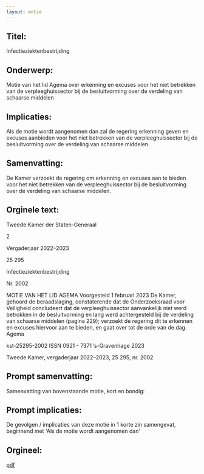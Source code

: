 ```yaml
---
layout: motie
---
```

## Titel:
Infectieziektenbestrijding
## Onderwerp:
Motie van het lid Agema over erkenning en excuses voor het niet betrekken van de verpleeghuissector bij de besluitvorming over de verdeling van schaarse middelen
## Implicaties:

Als de motie wordt aangenomen dan zal de regering erkenning geven en excuses aanbieden voor het niet betrekken van de verpleeghuissector bij de besluitvorming over de verdeling van schaarse middelen.
## Samenvatting:

De Kamer verzoekt de regering om erkenning en excuses aan te bieden voor het niet betrekken van de verpleeghuissector bij de besluitvorming over de verdeling van schaarse middelen.
## Orginele text:


Tweede Kamer der Staten-Generaal

2

Vergaderjaar 2022–2023

25 295

Infectieziektenbestrijding

Nr. 2002

MOTIE VAN HET LID AGEMA
Voorgesteld 1 februari 2023
De Kamer,
gehoord de beraadslaging,
constaterende dat de Onderzoeksraad voor Veiligheid concludeert dat de
verpleeghuissector aanvankelijk niet werd betrokken in de besluitvorming
en lang werd achtergesteld bij de verdeling van schaarse middelen
(pagina 229);
verzoekt de regering dit te erkennen en excuses hiervoor aan te bieden,
en gaat over tot de orde van de dag.
Agema

kst-25295-2002
ISSN 0921 - 7371
’s-Gravenhage 2023

Tweede Kamer, vergaderjaar 2022–2023, 25 295, nr. 2002


## Prompt samenvatting:
Samenvatting van bovenstaande motie, kort en bondig:


## Prompt implicaties:
De gevolgen / implicaties van deze motie in 1 korte zin samengevat, beginnend met 'Als de motie wordt aangenomen dan' 

## Orgineel:
[pdf](https://gegevensmagazijn.tweedekamer.nl/OData/v4/2.0/Document(ae2d0174-8611-4269-bfb2-f7ac55125774)/resource)
